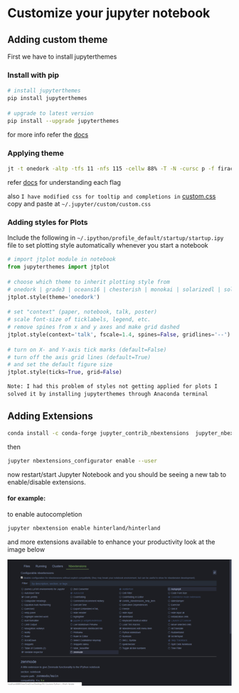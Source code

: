 # Customize your jupyter notebook

## Adding custom theme

First we have to install jupyterthemes

### Install with pip

```bash
# install jupyterthemes
pip install jupyterthemes

# upgrade to latest version
pip install --upgrade jupyterthemes
```

for more info refer the [docs](https://github.com/dunovank/jupyter-themes)

### Applying theme

```bash
jt -t onedork -altp -tfs 11 -nfs 115 -cellw 88% -T -N -cursc p -f firacode -dfs 10 -fs 14 -ofs 11
```

refer [docs](https://github.com/dunovank/jupyter-themes#command-line-usage) for understanding each flag

also `I have modified css for tooltip and completions in` [custom.css](custom.css) copy and paste at `~/.jupyter/custom/custom.css`

### Adding styles for Plots

Include the following in `~/.ipython/profile_default/startup/startup.ipy` file to set plotting style automatically whenever you start a notebook

```python
# import jtplot module in notebook
from jupyterthemes import jtplot

# choose which theme to inherit plotting style from
# onedork | grade3 | oceans16 | chesterish | monokai | solarizedl | solarizedd
jtplot.style(theme='onedork')

# set "context" (paper, notebook, talk, poster)
# scale font-size of ticklabels, legend, etc.
# remove spines from x and y axes and make grid dashed
jtplot.style(context='talk', fscale=1.4, spines=False, gridlines='--')

# turn on X- and Y-axis tick marks (default=False)
# turn off the axis grid lines (default=True)
# and set the default figure size
jtplot.style(ticks=True, grid=False)

```

`Note: I had this problem of styles not getting applied for plots I solved it by installing jupyterthemes through Anaconda terminal`

## Adding Extensions

```bash
conda install -c conda-forge jupyter_contrib_nbextensions  jupyter_nbextensions_configurator
```

then

```bash
jupyter nbextensions_configurator enable --user
```

now restart/start Jupyter Notebook and you should be seeing a new tab to enable/disable extensions.

#### for example:

to enable autocompletion

```bash
jupyter nbextension enable hinterland/hinterland
```

and more extensions available to enhance your productivity look at the image below

<img src="extension-tab.png"/>
